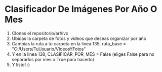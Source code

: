 # Clasificador De Imágenes Por Año O Mes
1. Clonas el repositorio/arhivo
2. Ubicas la carpeta de fotos y videos que deseas organizar por año
3. Cambias la ruta a tu carpeta en la linea 135, ruta_base = "C:/Users/TuUsuario/VideosYFotos"
4. Y en la linea 138, CLASIFICAR_POR_MES = False (eliges False para no separarlos por mes o True para hacerlo)
5. Y listo! :)
